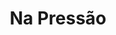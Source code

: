 ---
layout: post
type: post
title: Na Pressão

description: "Desenvolvimento do site Na Pressão da CUT utilizando Laravel Blade e Sass."
categories: ['portfolio']
tags: ['Front-end', 'Laravel']
type: single
live: "http://www.labeltech.com.br/"
permalink: /portfolio/:title/
---